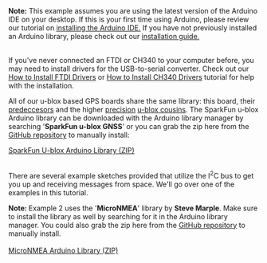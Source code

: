 
<div class="alert alert-info">
<b>Note:</b> This example assumes you are using the latest version of the Arduino IDE on your desktop. If this is your first time using Arduino, please review our tutorial on <a href="https://learn.sparkfun.com/tutorials/installing-arduino-ide">installing the Arduino IDE.</a> If you have not previously installed an Arduino library, please check out our <a href="https://learn.sparkfun.com/tutorials/installing-an-arduino-library">installation guide.</a><br /><br />


If you've never connected an FTDI or CH340 to your computer before, you may need to install drivers for the USB-to-serial converter. Check out our <a href="https://learn.sparkfun.com/tutorials/how-to-install-ftdi-drivers">How to Install FTDI Drivers</a> or <a href="https://learn.sparkfun.com/tutorials/sparkfun-serial-basic-ch340c-hookup-guide#drivers-if-you-need-them">How to Install CH340 Drivers</a> tutorial for help with the installation.
</div>

All of our u-blox based GPS boards share the same library: this board, their [predeccesors](https://learn.sparkfun.com/tutorials/sparkfun-gps-breakout-zoe-m8q-and-sam-m8q-hookup-guide) and the higher [precision](https://www.sparkfun.com/products/15005) [u-blox cousins](https://www.sparkfun.com/products/15136). The SparkFun u-blox Arduino library can be downloaded with the Arduino library manager by searching '**SparkFun u-blox GNSS**' or you can grab the zip here from the [GitHub repository](https://github.com/sparkfun/SparkFun_u-blox_GNSS_Arduino_Library) to manually install:

<div class="text-center"><a class="btn btn-danger" href="https://github.com/sparkfun/SparkFun_u-blox_GNSS_Arduino_Library/archive/main.zip" role="button" target="u-blox_library">SparkFun U-blox Arduino Library (ZIP)</a></div>
<br />

There are several example sketches provided that utilize the I<sup>2</sup>C bus to get you up and receiving messages from space. We&apos;ll go over one of the examples in this tutorial.

<div class="alert alert-info" role="alert">
  <strong>Note: </strong> Example 2 uses the '<b>MicroNMEA</b>' library by <b>Steve Marple</b>. Make sure to install the library as well by searching for it in the Arduino library manager. You could also grab the zip here from the <a href="https://github.com/stevemarple/MicroNMEA">GitHub repository</a> to manually install.
<br /><br />

<div class="text-center"><a class="btn btn-primary" href="https://github.com/stevemarple/MicroNMEA/archive/master.zip" role="button" target="micronmea">MicroNMEA Arduino Library (ZIP)</a></div>
</div>
